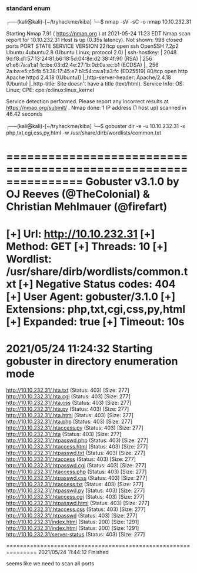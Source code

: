 

### standard enum

┌──(kali㉿kali)-[~/tryhackme/kiba]
└─$ nmap -sV -sC -o nmap 10.10.232.31

Starting Nmap 7.91 ( https://nmap.org ) at 2021-05-24 11:23 EDT
Nmap scan report for 10.10.232.31
Host is up (0.35s latency).
Not shown: 998 closed ports
PORT   STATE SERVICE VERSION
22/tcp open  ssh     OpenSSH 7.2p2 Ubuntu 4ubuntu2.8 (Ubuntu Linux; protocol 2.0)
| ssh-hostkey: 
|   2048 9d:f8:d1:57:13:24:81:b6:18:5d:04:8e:d2:38:4f:90 (RSA)
|   256 e1:e6:7a:a1:a1:1c:be:03:d2:4e:27:1b:0d:0a:ec:b1 (ECDSA)
|_  256 2a:ba:e5:c5:fb:51:38:17:45:e7:b1:54:ca:a1:a3:fc (ED25519)
80/tcp open  http    Apache httpd 2.4.18 ((Ubuntu))
|_http-server-header: Apache/2.4.18 (Ubuntu)
|_http-title: Site doesn't have a title (text/html).
Service Info: OS: Linux; CPE: cpe:/o:linux:linux_kernel

Service detection performed. Please report any incorrect results at https://nmap.org/submit/ .
Nmap done: 1 IP address (1 host up) scanned in 46.42 seconds


┌──(kali㉿kali)-[~/tryhackme/kiba]
└─$ gobuster dir -e -u 10.10.232.31 -x php,txt,cgi,css,py,html -w /usr/share/dirb/wordlists/common.txt

===============================================================
Gobuster v3.1.0
by OJ Reeves (@TheColonial) & Christian Mehlmauer (@firefart)
===============================================================
[+] Url:                     http://10.10.232.31
[+] Method:                  GET
[+] Threads:                 10
[+] Wordlist:                /usr/share/dirb/wordlists/common.txt
[+] Negative Status codes:   404
[+] User Agent:              gobuster/3.1.0
[+] Extensions:              php,txt,cgi,css,py,html
[+] Expanded:                true
[+] Timeout:                 10s
===============================================================
2021/05/24 11:24:32 Starting gobuster in directory enumeration mode
===============================================================
http://10.10.232.31/.hta.txt             (Status: 403) [Size: 277]
http://10.10.232.31/.hta.cgi             (Status: 403) [Size: 277]
http://10.10.232.31/.hta.css             (Status: 403) [Size: 277]
http://10.10.232.31/.hta.py              (Status: 403) [Size: 277]
http://10.10.232.31/.hta.html            (Status: 403) [Size: 277]
http://10.10.232.31/.hta.php             (Status: 403) [Size: 277]
http://10.10.232.31/.htaccess.py         (Status: 403) [Size: 277]
http://10.10.232.31/.hta                 (Status: 403) [Size: 277]
http://10.10.232.31/.htpasswd.php        (Status: 403) [Size: 277]
http://10.10.232.31/.htaccess.html       (Status: 403) [Size: 277]
http://10.10.232.31/.htpasswd.txt        (Status: 403) [Size: 277]
http://10.10.232.31/.htaccess            (Status: 403) [Size: 277]
http://10.10.232.31/.htpasswd.cgi        (Status: 403) [Size: 277]
http://10.10.232.31/.htaccess.php        (Status: 403) [Size: 277]
http://10.10.232.31/.htpasswd.css        (Status: 403) [Size: 277]
http://10.10.232.31/.htaccess.txt        (Status: 403) [Size: 277]
http://10.10.232.31/.htpasswd.py         (Status: 403) [Size: 277]
http://10.10.232.31/.htaccess.cgi        (Status: 403) [Size: 277]
http://10.10.232.31/.htpasswd.html       (Status: 403) [Size: 277]
http://10.10.232.31/.htaccess.css        (Status: 403) [Size: 277]
http://10.10.232.31/.htpasswd            (Status: 403) [Size: 277]
http://10.10.232.31/index.html           (Status: 200) [Size: 1291]
http://10.10.232.31/index.html           (Status: 200) [Size: 1291]
http://10.10.232.31/server-status        (Status: 403) [Size: 277] 
                                                                   
===============================================================
2021/05/24 11:44:12 Finished


seems like we need to scan all ports 



